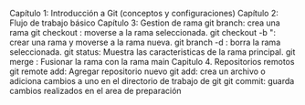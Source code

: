 Capítulo 1: Introducción a Git (conceptos y configuraciones)
Capítulo 2: Flujo de trabajo básico
Capítulo 3: Gestion de rama
git branch: crea una rama
git checkout <nombre de la rama>: moverse a la rama seleccionada.
git checkout -b "<nombre de la rama>: crear una rama y moverse a la rama nueva.
git branch -d <nombre de la rama>: borra la rama seleccionada.
git status: Muestra las caracteristicas de la rama principal.
git merge <nombre de la rama>: Fusionar la rama con la rama main
Capitulo 4. Repositorios remotos
 git remote add: Agregar repositorio nuevo
 git add: crea un archivo o adiciona cambios a uno en el directorio de trabajo de git
 git commit: guarda cambios realizados en el area de preparación


